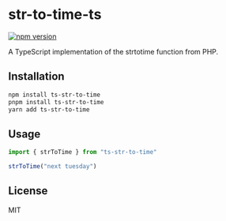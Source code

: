 # str-to-time-ts
[![npm version](https://img.shields.io/npm/v/str-to-time-ts.svg)](https://www.npmjs.com/package/str-to-time-ts)

A TypeScript implementation of the strtotime function from PHP.

## Installation

```bash
npm install ts-str-to-time
pnpm install ts-str-to-time
yarn add ts-str-to-time
```

## Usage

```ts
import { strToTime } from "ts-str-to-time"

strToTime("next tuesday")
```

## License

MIT
